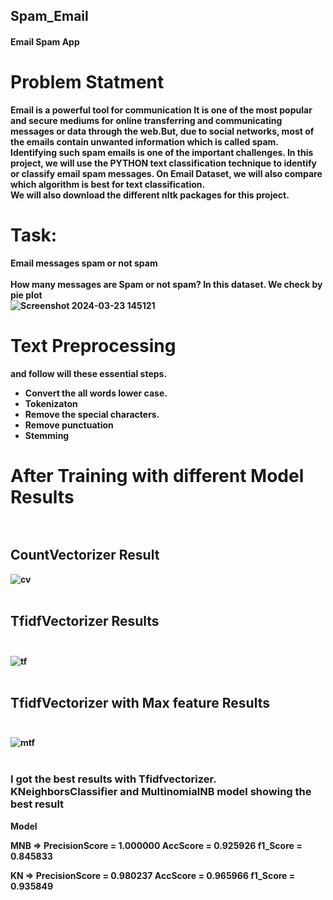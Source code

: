 ## Spam_Email<br>
#### Email Spam App <br>
# <strong> Problem Statment<br>
Email is a powerful tool for communication It is one of the most popular and secure mediums for online transferring and communicating messages or data through the web.But, due to social networks, most of the emails contain unwanted information which is called spam. Identifying such spam emails is one of the important challenges. In this project, we will use the PYTHON text classification technique to identify or classify email spam messages.
On Email Dataset, we will also compare which algorithm is best for text classification.<br>
We will also download the different nltk packages for this project.
# Task:<br>
<strong> Email messages spam or not spam <br><br>
How many messages are Spam or not spam? In this dataset. We check by pie plot<br>
![Screenshot 2024-03-23 145121](https://github.com/waqasali143/Spam_Email/assets/82609521/1ab04004-1469-4a63-85fa-0e45c808b27e)
<br> 
# Text Preprocessing<br>
and follow will these essential steps.

* Convert the all words lower case.
* Tokenizaton
* Remove the special characters.
* Remove punctuation
* Stemming <br>

# After Training with different Model Results <br><br>
## CountVectorizer Result <br>
![cv](https://github.com/waqasali143/Spam_Email/assets/82609521/0773b83a-825f-404c-8454-901aad6d540e)
<br> <br>
## TfidfVectorizer Results <br> <br>
![tf](https://github.com/waqasali143/Spam_Email/assets/82609521/3bbf83db-b3bc-427a-b039-891ab8f6ff6a)
<br> <br>
## TfidfVectorizer with Max feature Results <br> <br>
![mtf](https://github.com/waqasali143/Spam_Email/assets/82609521/a46e8959-06b4-4aa9-b977-d22f6b7fec1c)
<br> <br>
### I got the best results with Tfidfvectorizer. KNeighborsClassifier and MultinomialNB model showing the best result
Model

MNB => PrecisionScore = 1.000000 AccScore = 0.925926 f1_Score = 0.845833

KN => PrecisionScore = 0.980237 AccScore = 0.965966 f1_Score = 0.935849 <br>



